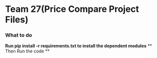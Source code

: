 # Team 27(Price Compare Project Files)
### What to do
**Run pip install -r requirements.txt to install the dependent modules**
** Then Run the code  **
